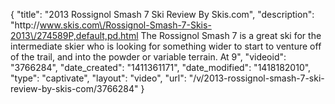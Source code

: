{
    "title": "2013 Rossignol Smash 7 Ski Review By Skis.com",
    "description": "http:\/\/www.skis.com\/Rossignol-Smash-7-Skis-2013\/274589P,default,pd.html  The Rossignol Smash 7 is a great ski for the intermediate skier who is looking for something wider to start to venture off of the trail, and into the powder or variable terrain. At 9",
    "videoid": "3766284",
    "date_created": "1411361171",
    "date_modified": "1418182010",
    "type": "captivate",
    "layout": "video",
    "url": "\/v\/2013-rossignol-smash-7-ski-review-by-skis-com\/3766284"
}